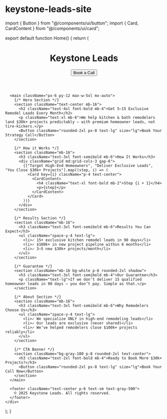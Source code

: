 # keystone-leads-site
import { Button } from "@/components/ui/button";
import { Card, CardContent } from "@/components/ui/card";

export default function Home() {
  return (
    <div className="min-h-screen bg-gray-50 text-gray-900">
      <header className="bg-white shadow p-6 flex justify-between items-center">
        <h1 className="text-2xl font-bold">Keystone Leads</h1>
        <Button className="rounded-2xl px-6" size="lg">Book a Call</Button>
      </header>

      <main className="px-6 py-12 max-w-5xl mx-auto">
        {/* Hero Section */}
        <section className="text-center mb-16">
          <h2 className="text-4xl font-bold mb-4">Get 5–15 Exclusive Remodel Leads Every Month</h2>
          <p className="text-xl mb-6">We help kitchen & bath remodelers land $30k+ projects predictably — with premium homeowner leads, not tire-kickers.</p>
          <Button className="rounded-2xl px-8 text-lg" size="lg">Book Your Strategy Call</Button>
        </section>

        {/* How it Works */}
        <section className="mb-16">
          <h3 className="text-3xl font-semibold mb-6">How It Works</h3>
          <div className="grid md:grid-cols-3 gap-6">
            {["Target High-End Homeowners", "Deliver Exclusive Leads", "You Close $30k+ Projects"].map((step, i) => (
              <Card key={i} className="p-4 text-center">
                <CardContent>
                  <h4 className="text-xl font-bold mb-2">Step {i + 1}</h4>
                  <p>{step}</p>
                </CardContent>
              </Card>
            ))}
          </div>
        </section>

        {/* Results Section */}
        <section className="mb-16">
          <h3 className="text-3xl font-semibold mb-6">Results You Can Expect</h3>
          <ul className="space-y-4 text-lg">
            <li>✓ 15+ exclusive kitchen remodel leads in 90 days</li>
            <li>✓ $100k+ in new project pipeline within 6 months</li>
            <li>✓ 3–5 new $30k+ projects/month</li>
          </ul>
        </section>

        {/* Guarantee */}
        <section className="mb-16 bg-white p-6 rounded-2xl shadow">
          <h3 className="text-3xl font-semibold mb-4">Our Guarantee</h3>
          <p className="text-lg">If we don’t deliver 15 qualified homeowner leads in 90 days — you don’t pay. Simple as that.</p>
        </section>

        {/* About Section */}
        <section className="mb-16">
          <h3 className="text-3xl font-semibold mb-6">Why Remodelers Choose Us</h3>
          <ul className="space-y-4 text-lg">
            <li>✓ We specialize ONLY in high-end remodeling leads</li>
            <li>✓ Our leads are exclusive (never shared)</li>
            <li>✓ We’ve helped remodelers close $100k+ projects reliably</li>
          </ul>
        </section>

        {/* CTA Banner */}
        <section className="bg-gray-100 p-8 rounded-2xl text-center">
          <h3 className="text-2xl font-bold mb-4">Ready to Book More $30k+ Projects?</h3>
          <Button className="rounded-2xl px-8 text-lg" size="lg">Book Your Call Now</Button>
        </section>
      </main>

      <footer className="text-center p-6 text-sm text-gray-500">
        © 2025 Keystone Leads. All rights reserved.
      </footer>
    </div>
  );
}
